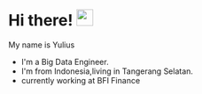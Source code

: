 <!-- markdownlint-disable MD033 MD013 -->
# Hi there! <img src="https://raw.githubusercontent.com/MartinHeinz/MartinHeinz/master/wave.gif" width="30px">

My name is Yulius

- I'm a Big Data Engineer. 
- I'm from Indonesia,living in Tangerang Selatan. 
- currently working at BFI Finance

<!-- markdownlint-enable MD033 MD013 -->
<!--
**yyoel/yyoel** is a ✨ _special_ ✨ repository because its `README.md` (this file) appears on your GitHub profile.

Here are some ideas to get you started:

- 🔭 I’m currently working on ...
- 🌱 I’m currently learning ...
- 👯 I’m looking to collaborate on ...
- 🤔 I’m looking for help with ...
- 💬 Ask me about ...
- 📫 How to reach me: ...
- 😄 Pronouns: ...
- ⚡ Fun fact: ...
-->
